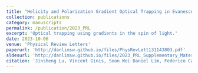 ```yaml
---
title: "Helicity and Polarization Gradient Optical Trapping in Evanescent Fields"
collection: publications
category: manuscripts
permalink: /publication/2023_PRL
excerpt: 'Optical trapping using gradients in the spin of light.'
date: 2023-10-06
venue: 'Physical Review Letters'
paperurl: 'http://danlimsw.github.io/files/PhysRevLett131143803.pdf'
sldesurl: 'http://danlimsw.github.io/files/2023_PRL_Supplementary_Material.pdf'
citation: 'Jinsheng Lu, Vincent Ginis, Soon Wei Daniel Lim, Federico Capasso, Helicity and Polarization Gradient Optical Trapping in Evanescent Fields, <i>Physical Review Letters</i> <b>131</b>(14), 143803 (2023).'
---
```

